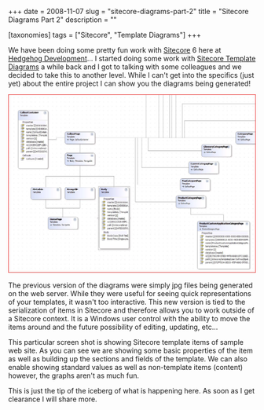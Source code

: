 +++
date = 2008-11-07
slug = "sitecore-diagrams-part-2"
title = "Sitecore Diagrams Part 2"
description = ""

[taxonomies]
tags = ["Sitecore", "Template Diagrams"]
+++

We have been doing some pretty fun work with [Sitecore](http://www.sitecore.net/) 6 here at [Hedgehog Development](http://www.hhogdev.com)... I started doing some work with [Sitecore Template Diagrams](/post/sitecore-template-diagrams) a while back and I got to talking with some colleagues and we decided to take this to another level. While I can't get into the specifics (just yet) about the entire project I can show you the diagrams being generated!

<!-- more -->

![Sitecore Diagrams](SitecoreVsDiagram.JPG "Sitecore Diagrams")

The previous version of the diagrams were simply jpg files being generated on the web server. While they were useful for seeing quick representations of your templates, it wasn't too interactive. This new version is tied to the serialization of items in Sitecore and therefore allows you to work outside of a Sitecore context. It is a Windows user control with the ability to move the items around and the future possibility of editing, updating, etc... 

This particular screen shot is showing Sitecore template items of sample web site. As you can see we are showing some basic properties of the item as well as building up the sections and fields of the template. We can also enable showing standard values as well as non-template items (content) however, the graphs aren't as much fun.

This is just the tip of the iceberg of what is happening here. As soon as I get clearance I will share more.